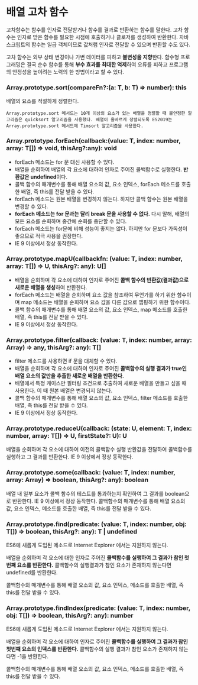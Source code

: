 # 배열 고차 함수
고차함수는 함수를 인자로 전달받거나 함수를 결과로 반환하는 함수를 말한다. 고차 함수는 인자로 받은 함수를 필요한 시점에 호출하거나 클로저를 생성하여 반환한다. 자바스크립트의 함수는 일급 객체이므로 값처럼 인자로 전달할 수 있으며 반환할 수도 있다.

고차 함수는 외부 상태 변경이나 가변 데이터를 피하고 **불변성을 지향**한다. 
함수형 프로그래밍은 결국 순수 함수를 통해 **부수 효과를 최대한 억제**하여 오류를 피하고 프로그램의 안정성을 높이려는 노력의 한 방법이라고 할 수 있다.

### Array.prototype.sort(compareFn?:(a: T, b: T) => number): this
배열의 요소를 적절하게 정렬한다.
```
Array.prototype.sort 메서드는 10개 이상의 요소가 있는 배열을 정렬할 때 불안정한 알고리즘은 quicksort 알고리즘을 사용했다. 배열이 올바르게 정렬되도록 ES2019는 Array.prototype.sort 메서드에 Timsort 알고리즘을 사용한다.
```
### Array.prototype.forEach(callback:(value: T, index: number, array: T[]) => void, thisArg?:any): void
+ forEach 메소드는 for 문 대신 사용할 수 있다.
+ 배열을 순회하여 배열의 각 요소에 대하여 인자로 주어진 콜백함수로 실행한다. **반환값은 undefined**이다.
+ 콜백 함수의 매개변수를 통해 배열 요소의 값, 요소 인덱스, forEach 메소드를 호출한 배열, 즉 this를 전달 받을 수 있다.
+ forEach 메소드는 원본 배열을 변경하지 않는다. 하지만 콜백 함수는 원본 배열을 변경할 수 있다.
+ **forEach 메소드는 for 문과는 달리 break 문을 사용할 수 없다.** 다시 말해, 배열의 모든 요소를 순회하며 중간에 순회를 중단할 수 있다.
+ forEach 메소드는 for문에 비해 성능이 좋지는 않다. 하지만 for 문보다 가독성이 좋으므로 적극 사용을 권장한다.
+ IE 9 이상에서 정상 동작한다.

### Array.prototype.mapU(callbackfn: (value: T, index: number, array: T[]) => U, thisArg?: any): U[]

+ 배열을 순회하며 각 요소에 대하여 인자로 주어진 **콜백 함수의 반환값(결과값)으로 새로운 배열을 생성**하여 반환한다.
+ forEach 메소드는 배열을 순회하며 요소 값을 참조하여 무언가를 하기 위한 함수이며 map 메소드는 배열을 순회하며 요소 값을 다른 값으로 맵핑하기 위한 함수이다.
+ 콜백 함수의 매개변수를 통해 배열 요소의 값, 요소 인덱스, map 메소드를 호출한 배열, 즉 this를 전달 받을 수 있다.
+ IE 9 이상에서 정상 동작한다.

### Array.prototype.filter(callback: (value: T, index: number, array: Array) => any, thisArg?: any): T[]
+ filter 메소드를 사용하면 if 문을 대체할 수 있다.
+ 배열을 순회하며 각 요소에 대하여 인자로 주어진 **콜백함수의 실행 결과가 true인 배열 요소의 값만을 추출한 새로운 배열을 반환한다.**
+ 배열에서 특정 케이스만 필터링 조건으로 추출하여 새로운 배열을 만들고 싶을 때 사용한다. 이 때 원본 배열은 변경되지 않는다.
+ 콜백 함수의 매개변수를 통해 배열 요소의 값, 요소 인덱스, filter 메소드를 호출한 배열, 즉 this를 전달 받을 수 있다.
+ IE 9 이상에서 정상 동작한다.

### Array.prototype.reduceU(callback: (state: U, element: T, index: number, array: T[]) => U, firstState?: U): U
배열을 순회하며 각 요소에 대하여 이전의 콜백함수 실행 반환값을 전달하여 콜백함수를 실행하고 그 결과를 반환한다. IE 9 이상에서 정상 동작한다.

### Array.prototype.some(callback: (value: T, index: number, array: Array) => boolean, thisArg?: any): boolean
배열 내 일부 요소가 콜백 함수의 테스트를 통과하는지 확인하여 그 결과를 boolean으로 반환한다. IE 9 이상에서 정상 동작한다. 콜백함수의 매개변수를 통해 배열 요소의 값, 요소 인덱스, 메소드를 호출한 배열, 즉 this를 전달 받을 수 있다.

###  Array.prototype.find(predicate: (value: T, index: number, obj: T[]) => boolean, thisArg?: any): T | undefined
ES6에 새롭게 도입된 메소드로 Internet Explorer 에서는 지원하지 않는다.

배열을 순회하며 각 요소에 대한 인자로 주어진 **콜백함수를 실행하여 그 결과가 참인 첫번째 요소를 반환한다.** 콜백함수의 실행결과가 참인 요소가 존재하지 않는다면 undefined를 반환한다.

콜백함수의 매개변수를 통해 배열 요소의 값, 요소 인덱스, 메소드를 호출한 배열, 즉 this를 전달 받을 수 있다.

### Array.prototype.findIndex(predicate: (value: T, index: number, obj: T[]) => boolean, thisArg?: any): number
ES6에 새롭게 도입된 메소드로 Internet Explorer 에서는 지원하지 않는다.

배열을 순회하며 각 요소에 대하여 인자로 주어진 **콜백함수를 실행하여 그 결과가 참인 첫번째 요소의 인덱스를 반환한다.** 콜백함수의 실행 결과가 참인 요소가 존재하지 않는다면 -1을 반환한다.

콜백함수의 매개변수를 통해 배열 요소의 값, 요소 인덱스, 메소드를 호출한 배열, 즉 this를 전달 받을 수 있다.